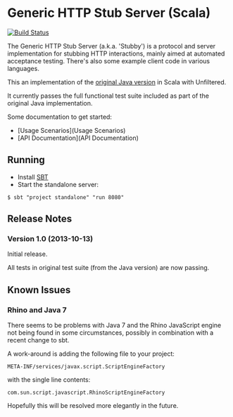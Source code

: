 Generic HTTP Stub Server (Scala)
================================

[![Build Status](https://travis-ci.org/headexplodes/http-stub-server-scala.png)](https://travis-ci.org/headexplodes/http-stub-server-scala)


The Generic HTTP Stub Server (a.k.a. 'Stubby') is a protocol and server implementation for stubbing HTTP interactions, mainly aimed at automated acceptance testing. There's also some example client code in various languages.

This an implementation of the [original Java version](http://github.com/sensis/http-stub-server) in Scala with Unfiltered.

It currently passes the full functional test suite included as part of the original Java implementation.

Some documentation to get started:

* [Usage Scenarios](Usage Scenarios)
* [API Documentation](API Documentation)

Running
-------

* Install [SBT](http://www.scala-sbt.org/)
* Start the standalone server:

```
$ sbt "project standalone" "run 8080"
```

Release Notes
-------------

### Version 1.0 (2013-10-13)

Initial release. 

All tests in original test suite (from the Java version) are now passing.

Known Issues
------------

### Rhino and Java 7

There seems to be problems with Java 7 and the Rhino JavaScript engine not being found in some circumstances, possibly in combination with a recent change to sbt.

A work-around is adding the following file to your project:

    META-INF/services/javax.script.ScriptEngineFactory
    
with the single line contents:

    com.sun.script.javascript.RhinoScriptEngineFactory

Hopefully this will be resolved more elegantly in the future.

